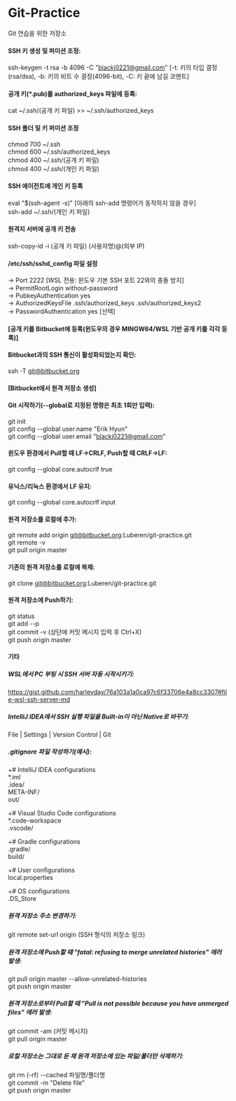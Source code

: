 # Git-Practice

Git 연습을 위한 저장소


#### SSH 키 생성 및 퍼미션 조정:  
ssh-keygen -t rsa -b 4096 -C "blackj0221@gmail.com" [-t: 키의 타입 결정(rsa/dsa), -b: 키의 비트 수 결정(4096-bit), -C: 키 끝에 남길 코멘트]

#### 공개 키(*.pub)를 authorized_keys 파일에 등록:  
cat ~/.ssh/(공개 키 파일) >> ~/.ssh/authorized_keys

#### SSH 폴더 및 키 퍼미션 조정  
chmod 700 ~/.ssh  
chmod 600 ~/.ssh/authorized_keys  
chmod 400 ~/.ssh/(공개 키 파일)  
chmod 400 ~/.ssh/(개인 키 파일)

#### SSH 에이전트에 개인 키 등록  
eval "$(ssh-agent -s)" [아래의 ssh-add 명령어가 동작하지 않을 경우]  
ssh-add ~/.ssh/(개인 키 파일)

#### 원격지 서버에 공개 키 전송  
ssh-copy-id -i (공개 키 파일) (사용자명)@(외부 IP)

#### /etc/ssh/sshd_config 파일 설정  
-> Port 2222 [WSL 전용: 윈도우 기본 SSH 포트 22와의 충돌 방지]  
-> PermitRootLogin without-password  
-> PubkeyAuthentication yes  
-> AuthorizedKeysFile .ssh/authorized_keys .ssh/authorized_keys2  
-> PasswordAuthentication yes [선택]

#### [공개 키를 Bitbucket에 등록(윈도우의 경우 MINGW64/WSL 기반 공개 키를 각각 등록)]

#### Bitbucket과의 SSH 통신이 활성화되었는지 확인:  
ssh -T git@bitbucket.org

#### [Bitbucket에서 원격 저장소 생성]

#### Git 시작하기(--global로 지정된 명령은 최초 1회만 입력):  
git init  
git config --global user.name "Erik Hyun"  
git config --global user.email "blackj0221@gmail.com"  

#### 윈도우 환경에서 Pull할 때 LF->CRLF, Push할 때 CRLF->LF:  
git config --global core.autocrlf true
#### 유닉스/리눅스 환경에서 LF 유지:  
git config --global core.autocrlf input

#### 원격 저장소를 로컬에 추가:  
git remote add origin git@bitbucket.org:Luberen/git-practice.git  
git remote -v  
git pull origin master

#### 기존의 원격 저장소를 로컬에 복제:  
git clone git@bitbucket.org:Luberen/git-practice.git

#### 원격 저장소에 Push하기:  
git status  
git add --p  
git commit -v (상단에 커밋 메시지 입력 후 Ctrl+X)  
git push origin master

#### 기타  
##### WSL에서 PC 부팅 시 SSH 서버 자동 시작시키기:  
https://gist.github.com/harleyday/76a103a1a0ca97c6f33706e4a8cc3307#file-wsl-ssh-server-md

##### IntelliJ IDEA에서 SSH 실행 파일을 Built-in이 아닌 Native로 바꾸기:  
File | Settings | Version Control | Git

##### .gitignore 파일 작성하기(예시):  
+# IntelliJ IDEA configurations  
*.iml  
.idea/  
META-INF/  
out/

+# Visual Studio Code configurations  
*.code-workspace  
.vscode/

+# Gradle configurations  
.gradle/  
build/

+# User configurations  
local.properties

+# OS configurations  
.DS_Store


##### 원격 저장소 주소 변경하기:  
git remote set-url origin (SSH 형식의 저장소 링크)

##### 원격 저장소에 Push할 때 "fatal: refusing to merge unrelated histories" 에러 발생:  
git pull origin master --allow-unrelated-histories  
git push origin master

##### 원격 저장소로부터 Pull할 때 "Pull is not possible because you have unmerged files" 에러 발생:  
git commit -am (커밋 메시지)  
git pull origin master

##### 로컬 저장소는 그대로 둔 채 원격 저장소에 있는 파일/폴더만 삭제하기:  
git rm (-rf) --cached 파일명/폴더명  
git commit -m "Delete file"  
git push origin master
